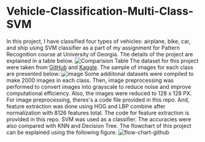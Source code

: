 # Vehicle-Classification-Multi-Class-SVM
In this project, I have classified four types of vehicles: airplane, bike, car, and ship using SVM classifier as a part of my assignment for Pattern Recognition course at University of Georgia. The details of the project are explained in a table below.
![Comparision Table](https://github.com/aleenarayamajhi/Vehicle-Classification-Multi-Class-SVM/assets/126793934/b7a182e1-cdff-4915-b62e-44ea3beb2be8)
The dataset for this project were taken from [GitHub](https://github.com/ghanimmustafa/SIFT_BoW_SVM_Object_Classification) and [Kaggle](https://www.kaggle.com/datasets/abtabm/multiclassimagedatasetairplanecar). The sample of images for each class are presented below:
![image](https://github.com/aleenarayamajhi/Vehicle-Classification-Multi-Class-SVM/assets/126793934/c7674391-5d08-4d42-a072-9f2c9d450647) Some addiitonal datasets were compiled to make 2000 images in each class. Then, image preprocessing was performed to convert images into grayscale to reduce noise and improve computational efficiency. Also, the images were reduced to 128 x 128 PX. For image preprocessing, theres's a code file provided in this repo. And, feature extraction was done using HOG and LBP combine after normalization with 8126 features total. The code for feature extraction is provided in this repo. SVM was used as a classifier. The accuracies were also compared with KNN and Decision Tree. The flowchart of this project can be explained using the following figure. 
![flow-chart-github](https://github.com/aleenarayamajhi/Vehicle-Classification-Multi-Class-SVM/assets/126793934/8e7a327e-4b0f-46f2-920b-95f7c16dc50b)






